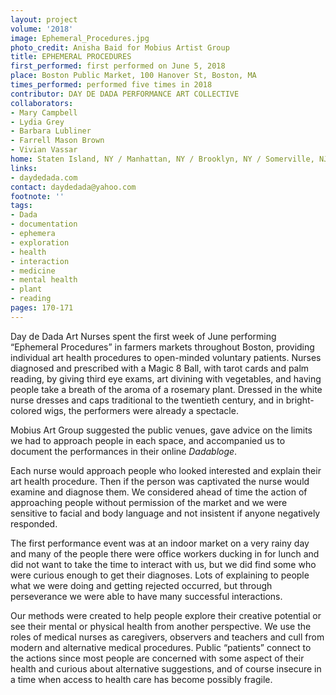 ```yaml
---
layout: project
volume: '2018'
image: Ephemeral_Procedures.jpg
photo_credit: Anisha Baid for Mobius Artist Group
title: EPHEMERAL PROCEDURES
first_performed: first performed on June 5, 2018
place: Boston Public Market, 100 Hanover St, Boston, MA
times_performed: performed five times in 2018
contributor: DAY DE DADA PERFORMANCE ART COLLECTIVE
collaborators:
- Mary Campbell
- Lydia Grey
- Barbara Lubliner
- Farrell Mason Brown
- Vivian Vassar
home: Staten Island, NY / Manhattan, NY / Brooklyn, NY / Somerville, NJ
links:
- daydedada.com
contact: daydedada@yahoo.com
footnote: ''
tags:
- Dada
- documentation
- ephemera
- exploration
- health
- interaction
- medicine
- mental health
- plant
- reading
pages: 170-171
---
```


Day de Dada Art Nurses spent the first week of June performing “Ephemeral Procedures” in farmers markets throughout Boston, providing individual art health procedures to open-minded voluntary patients. Nurses diagnosed and prescribed with a Magic 8 Ball, with tarot cards and palm reading, by giving third eye exams, art divining with vegetables, and having people take a breath of the aroma of a rosemary plant. Dressed in the white nurse dresses and caps traditional to the twentieth century, and in bright-colored wigs, the performers were already a spectacle.

Mobius Art Group suggested the public venues, gave advice on the limits we had to approach people in each space, and accompanied us to document the performances in their online _Dadabloge_.

Each nurse would approach people who looked interested and explain their art health procedure. Then if the person was captivated the nurse would examine and diagnose them. We considered ahead of time the action of approaching people without permission of the market and we were sensitive to facial and body language and not insistent if anyone negatively responded.

The first performance event was at an indoor market on a very rainy day and many of the people there were office workers ducking in for lunch and did not want to take the time to interact with us, but we did find some who were curious enough to get their diagnoses. Lots of explaining to people what we were doing and getting rejected occurred, but through perseverance we were able to have many successful interactions.

Our methods were created to help people explore their creative potential or see their mental or physical health from another perspective. We use the roles of medical nurses as caregivers, observers and teachers and cull from modern and alternative medical procedures. Public “patients” connect to the actions since most people are concerned with some aspect of their health and curious about alternative suggestions, and of course insecure in a time when access to health care has become possibly fragile.
